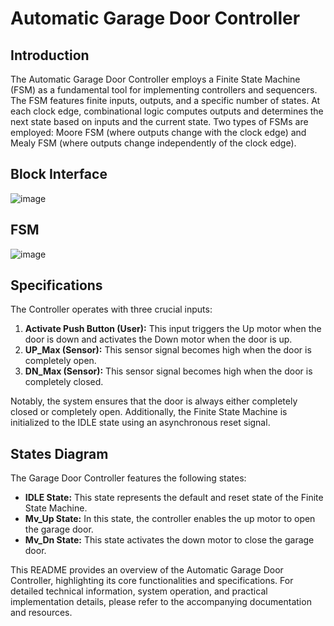 # Automatic Garage Door Controller

## Introduction

The Automatic Garage Door Controller employs a Finite State Machine (FSM) as a fundamental tool for implementing controllers and sequencers. The FSM features finite inputs, outputs, and a specific number of states. At each clock edge, combinational logic computes outputs and determines the next state based on inputs and the current state. Two types of FSMs are employed: Moore FSM (where outputs change with the clock edge) and Mealy FSM (where outputs change independently of the clock edge).

## Block Interface
![image](https://github.com/Ahmedtayel22/Digital-IC-Design/assets/105231666/c2a40071-b693-4ddb-b246-72a7b49f83b4)

## FSM
![image](https://github.com/Ahmedtayel22/Digital-IC-Design/assets/105231666/dd99457f-fc40-4309-8ad1-9c4a218d5e74)


## Specifications

The Controller operates with three crucial inputs:

1. **Activate Push Button (User):** This input triggers the Up motor when the door is down and activates the Down motor when the door is up.
2. **UP_Max (Sensor):** This sensor signal becomes high when the door is completely open.
3. **DN_Max (Sensor):** This sensor signal becomes high when the door is completely closed.

Notably, the system ensures that the door is always either completely closed or completely open. Additionally, the Finite State Machine is initialized to the IDLE state using an asynchronous reset signal.

## States Diagram

The Garage Door Controller features the following states:

- **IDLE State:** This state represents the default and reset state of the Finite State Machine.
- **Mv_Up State:** In this state, the controller enables the up motor to open the garage door.
- **Mv_Dn State:** This state activates the down motor to close the garage door.

This README provides an overview of the Automatic Garage Door Controller, highlighting its core functionalities and specifications. For detailed technical information, system operation, and practical implementation details, please refer to the accompanying documentation and resources.

